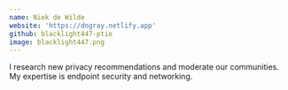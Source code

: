 ```yaml
---
name: Niek de Wilde
website: 'https://dngray.netlify.app'
github: blacklight447-ptio
image: blacklight447.png
---
```

I research new privacy recommendations and moderate our communities. My expertise is endpoint security and networking.
